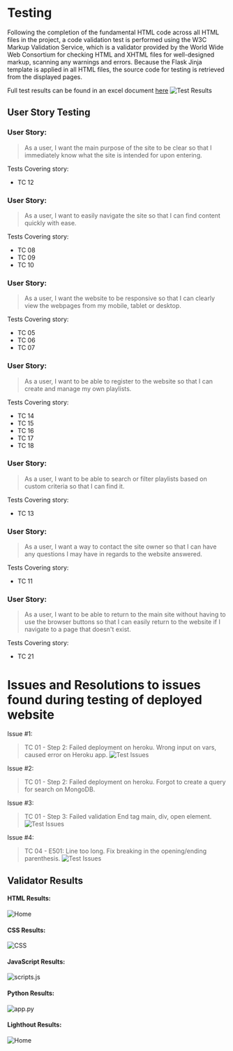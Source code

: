 # Testing

Following the completion of the fundamental HTML code across all HTML files in the project, a code
validation test is performed using the W3C Markup Validation Service, which is a validator provided
by the World Wide Web Consortium for checking HTML and XHTML files for well-designed markup,
scanning any warnings and errors. Because the Flask Jinja template is applied in all HTML files, the
source code for testing is retrieved from the displayed pages.

Full test results can be found in an excel document [here](testing/test_results.xlsx)
![Test Results](testing/test_results_13.JPG)
## User Story Testing

### User Story:
> As a user, I want the main purpose of the site to be clear so that I immediately know what the site is intended for upon entering.

Tests Covering story:
* TC 12

### User Story:
> As a user, I want to easily navigate the site so that I can find content quickly with ease.

Tests Covering story:
* TC 08
* TC 09
* TC 10

### User Story:
> As a user, I want the website to be responsive so that I can clearly view the webpages from my mobile, tablet or desktop.

Tests Covering story:
* TC 05
* TC 06
* TC 07

### User Story:
> As a user, I want to be able to register to the website so that I can create and manage my own playlists.

Tests Covering story:
* TC 14
* TC 15
* TC 16
* TC 17
* TC 18

### User Story:
> As a user, I want to be able to search or filter playlists based on custom criteria so that I can find it.

Tests Covering story:
* TC 13

### User Story:
> As a user, I want a way to contact the site owner so that I can have any questions I may have in regards to the website answered.

Tests Covering story:
* TC 11

### User Story:
> As a user, I want to be able to return to the main site without having to use the browser buttons so that I can easily return to the website if I navigate to a page that doesn't exist.

Tests Covering story:
* TC 21

# Issues and Resolutions to issues found during testing of deployed website

Issue #1: 
> TC 01 - Step 2: Failed deployment on heroku. Wrong input on vars, caused error on Heroku app.
![Test Issues](Testing/Pymongo_NOQUERY.png)

Issue #2: 
> TC 01 - Step 2: Failed deployment on heroku. Forgot to create a query for search on MongoDB.

Issue #3: 
> TC 01 - Step 3: Failed validation End tag main, div, open element.
![Test Issues](Testing/HTML-TEST2.png)

Issue #4: 
> TC 04 - E501: Line too long. Fix breaking in the opening/ending parenthesis.
![Test Issues](Testing/PEP8_Old.png)



## Validator Results

#### HTML Results:
![Home](Testing/HTML_TEST.png)<br>


#### CSS Results:
![CSS](Testing/CSS_W3C.png)<br>

#### JavaScript Results:
![scripts.js](Testing/JSHINT.png)<br>

#### Python Results:
![app.py](Testing/PEP8.png)<br>

#### Lighthout Results:
![Home](Testing/LighthouseTest.png)<br>
